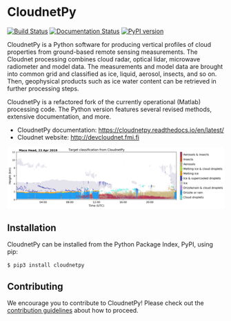 # CloudnetPy

[![Build Status](https://travis-ci.org/tukiains/cloudnetpy.svg?branch=master)](https://travis-ci.org/tukiains/cloudnetpy)
[![Documentation Status](https://readthedocs.org/projects/cloudnetpy/badge/?version=latest)](https://cloudnetpy.readthedocs.io/en/latest/?badge=latest)
[![PyPI version](https://badge.fury.io/py/cloudnetpy.svg)](https://badge.fury.io/py/cloudnetpy)


CloudnetPy is a Python software for producing vertical profiles of cloud properties from ground-based remote sensing measurements. The Cloudnet processing combines cloud radar, optical lidar, microwave radiometer and model data. The measurements and model data are brought into common grid and classified as ice, liquid, aerosol, insects, and so on. Then, geophysical products such as ice water content can be retrieved in further processing steps.

CloudnetPy is a refactored fork of the currently operational (Matlab) processing code. The Python version features several revised methods, extensive documentation, and more.

* CloudnetPy documentation: https://cloudnetpy.readthedocs.io/en/latest/
* Cloudnet website: http://devcloudnet.fmi.fi

<img src="docs/source/_static/20190423_mace-head_classification.png">

Installation
------------

CloudnetPy can be installed from the Python Package Index, PyPI, using pip:
```
$ pip3 install cloudnetpy
```

Contributing
------------

We encourage you to contribute to CloudnetPy! Please check out the [contribution guidelines](CONTRIBUTING.md) about how to proceed.
